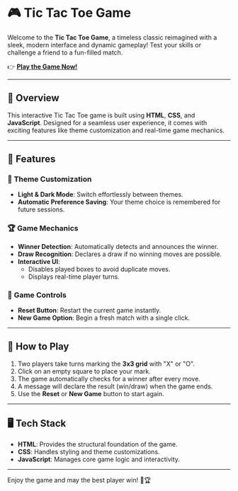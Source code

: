 # 🎮 Tic Tac Toe Game  

Welcome to the **Tic Tac Toe Game**, a timeless classic reimagined with a sleek, modern interface and dynamic gameplay! Test your skills or challenge a friend to a fun-filled match.  

👉 **[Play the Game Now!](https://avinesh-2001.github.io/Tic-Tac-Toe-Game/)**  

---

## 🌟 Overview  

This interactive Tic Tac Toe game is built using **HTML**, **CSS**, and **JavaScript**. Designed for a seamless user experience, it comes with exciting features like theme customization and real-time game mechanics.

---

## 🚀 Features  

### 🎨 **Theme Customization**  
- **Light & Dark Mode**: Switch effortlessly between themes.  
- **Automatic Preference Saving**: Your theme choice is remembered for future sessions.  

### 🏆 **Game Mechanics**  
- **Winner Detection**: Automatically detects and announces the winner.  
- **Draw Recognition**: Declares a draw if no winning moves are possible.  
- **Interactive UI**:  
  - Disables played boxes to avoid duplicate moves.  
  - Displays real-time player turns.  

### 🔄 **Game Controls**  
- **Reset Button**: Restart the current game instantly.  
- **New Game Option**: Begin a fresh match with a single click.  

---

## 🎲 How to Play  

1. Two players take turns marking the **3x3 grid** with "X" or "O".  
2. Click on an empty square to place your mark.  
3. The game automatically checks for a winner after every move.  
4. A message will declare the result (win/draw) when the game ends.  
5. Use the **Reset** or **New Game** button to start again.  

---

## 🖥️ Tech Stack  

- **HTML**: Provides the structural foundation of the game.  
- **CSS**: Handles styling and theme customizations.  
- **JavaScript**: Manages core game logic and interactivity.  

---


Enjoy the game and may the best player win! 🎲🏆
